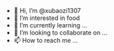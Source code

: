 - 👋 Hi, I’m @xubaozi1307
- 👀 I’m interested in food
- 🌱 I’m currently learning ...
- 💞️ I’m looking to collaborate on ...
- 📫 How to reach me ...

<!---
xubaozi1307/xubaozi1307 is a ✨ special ✨ repository because its `README.md` (this file) appears on your GitHub profile.
You can click the Preview link to take a look at your changes.
--->
